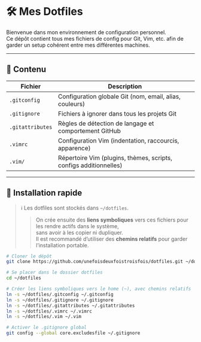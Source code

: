 # 🛠️ Mes Dotfiles

Bienvenue dans mon environnement de configuration personnel.  
Ce dépôt contient tous mes fichiers de config pour Git, Vim, etc. afin de garder un setup cohérent entre mes différentes machines.

---

## 📁 Contenu

| Fichier           | Description |
|-------------------|-------------|
| `.gitconfig`      | Configuration globale Git (nom, email, alias, couleurs) |
| `.gitignore`      | Fichiers à ignorer dans tous les projets Git |
| `.gitattributes`  | Règles de détection de langage et comportement GitHub |
| `.vimrc`          | Configuration Vim (indentation, raccourcis, apparence) |
| `.vim/`           | Répertoire Vim (plugins, thèmes, scripts, configs additionnelles) |

---

## 🚀 Installation rapide

> ℹ️ Les dotfiles sont stockés dans `~/dotfiles`.
> > On crée ensuite des **liens symboliques** vers ces fichiers pour les rendre actifs dans le système,  
> sans avoir à les copier ni dupliquer.  
> Il est recommandé d’utiliser des **chemins relatifs** pour garder l’installation portable.

```bash
# Cloner le dépôt
git clone https://github.com/unefoisdeuxfoistroisfois/dotfiles.git ~/dotfiles

# Se placer dans le dossier dotfiles
cd ~/dotfiles

# Créer les liens symboliques vers le home (~), avec chemins relatifs
ln -s ~/dotfiles/.gitconfig ~/.gitconfig
ln -s ~/dotfiles/.gitignore ~/.gitignore
ln -s ~/dotfiles/.gitattributes ~/.gitattributes
ln -s ~/dotfiles/.vimrc ~/.vimrc
ln -s ~/dotfiles/.vim ~/.vim

# Activer le .gitignore global
git config --global core.excludesfile ~/.gitignore
